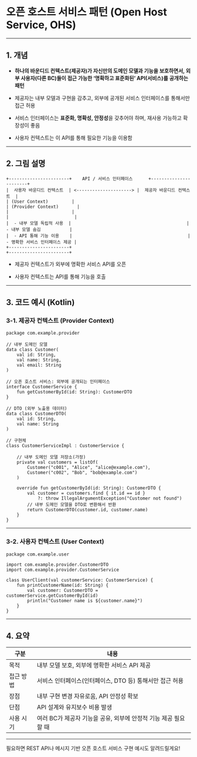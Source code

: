 
# **오픈 호스트 서비스 패턴 (Open Host Service, OHS)**

---

## **1. 개념**

- **하나의 바운디드 컨텍스트(제공자)가 자신만의 도메인 모델과 기능을 보호하면서, 외부 사용자(다른 BC)들이 접근 가능한 ‘명확하고 표준화된’ API(서비스)를 공개하는 패턴**
    
- 제공자는 내부 모델과 구현을 감추고, 외부에 공개된 서비스 인터페이스를 통해서만 접근 허용
    
- 서비스 인터페이스는 **표준화, 명확성, 안정성**을 갖추어야 하며, 재사용 가능하고 확장성이 좋음
    
- 사용자 컨텍스트는 이 API를 통해 필요한 기능을 이용함
    

---

## **2. 그림 설명**

```
+-----------------------+    API / 서비스 인터페이스      +-----------------------+
|  사용자 바운디드 컨텍스트  | <---------------------> |  제공자 바운디드 컨텍스트  |
| (User Context)         |                                            | (Provider Context)       |
|                        |                                            |                         |
|  - 내부 모델 독립적 사용  |                                            |  - 내부 모델 숨김           |
|  - API 통해 기능 이용    |                                            |  - 명확한 서비스 인터페이스 제공 |
+-----------------------+                                            +-----------------------+
```

- 제공자 컨텍스트가 외부에 명확한 서비스 API를 오픈
    
- 사용자 컨텍스트는 API를 통해 기능을 호출
    

---

## **3. 코드 예시 (Kotlin)**

  

### **3-1. 제공자 컨텍스트 (Provider Context)**

```
package com.example.provider

// 내부 도메인 모델
data class Customer(
    val id: String,
    val name: String,
    val email: String
)

// 오픈 호스트 서비스: 외부에 공개되는 인터페이스
interface CustomerService {
    fun getCustomerById(id: String): CustomerDTO
}

// DTO (외부 노출용 데이터)
data class CustomerDTO(
    val id: String,
    val name: String
)

// 구현체
class CustomerServiceImpl : CustomerService {

    // 내부 도메인 모델 저장소(가정)
    private val customers = listOf(
        Customer("c001", "Alice", "alice@example.com"),
        Customer("c002", "Bob", "bob@example.com")
    )

    override fun getCustomerById(id: String): CustomerDTO {
        val customer = customers.find { it.id == id }
            ?: throw IllegalArgumentException("Customer not found")
        // 내부 도메인 모델을 DTO로 변환해서 반환
        return CustomerDTO(customer.id, customer.name)
    }
}
```

---

### **3-2. 사용자 컨텍스트 (User Context)**

```
package com.example.user

import com.example.provider.CustomerDTO
import com.example.provider.CustomerService

class UserClient(val customerService: CustomerService) {
    fun printCustomerName(id: String) {
        val customer: CustomerDTO = customerService.getCustomerById(id)
        println("Customer name is ${customer.name}")
    }
}
```

---

## **4. 요약**

|**구분**|**내용**|
|---|---|
|목적|내부 모델 보호, 외부에 명확한 서비스 API 제공|
|접근 방법|서비스 인터페이스(인터페이스, DTO 등) 통해서만 접근 허용|
|장점|내부 구현 변경 자유로움, API 안정성 확보|
|단점|API 설계와 유지보수 비용 발생|
|사용 시기|여러 BC가 제공자 기능을 공유, 외부에 안정적 기능 제공 필요할 때|

---

필요하면 REST API나 메시지 기반 오픈 호스트 서비스 구현 예시도 알려드릴게요!